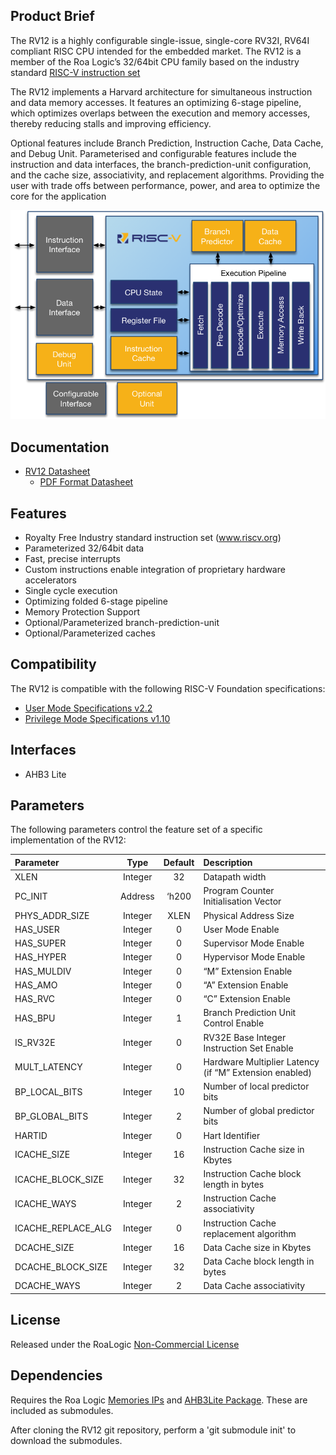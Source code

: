 ## Product Brief

The RV12 is a highly configurable single-issue, single-core RV32I, RV64I
compliant RISC CPU intended for the embedded market. The RV12 is a member of the
Roa Logic’s 32/64bit CPU family based on the industry standard [RISC-V
instruction set](https://riscv.org/)

The RV12 implements a Harvard architecture for simultaneous instruction and data
memory accesses. It features an optimizing 6-stage pipeline, which
optimizes overlaps between the execution and memory accesses, thereby reducing
stalls and improving efficiency.

Optional features include Branch Prediction, Instruction Cache, Data Cache, and
Debug Unit. Parameterised and configurable features include the instruction and
data interfaces, the branch-prediction-unit configuration, and the cache size,
associativity, and replacement algorithms. Providing the user with trade offs
between performance, power, and area to optimize the core for the application

![RV12 RISC-V Architecture](assets/img/RV12_Arch.png)

## Documentation

- [RV12 Datasheet](DATASHEET.md)
  - [PDF Format Datasheet](docs/RoaLogic_RV12_RISCV_Datasheet.pdf)

## Features

- Royalty Free Industry standard instruction set (www.riscv.org)
- Parameterized 32/64bit data
- Fast, precise interrupts
- Custom instructions enable integration of proprietary hardware accelerators
- Single cycle execution
- Optimizing folded 6-stage pipeline
- Memory Protection Support
- Optional/Parameterized branch-prediction-unit
- Optional/Parameterized caches

## Compatibility

The RV12 is compatible with the following RISC-V Foundation  specifications:

- [User Mode Specifications v2.2](https://github.com/riscv/riscv-isa-manual/releases/download/riscv-user-2.2/riscv-spec-v2.2.pdf)
- [Privilege Mode Specifications v1.10](https://github.com/riscv/riscv-isa-manual/blob/master/release/riscv-privileged-v1.10.pdf)

## Interfaces

- AHB3 Lite

## Parameters

The following parameters control the feature set of a specific implementation of
the RV12:

| Parameter          |  Type   | Default | Description                              |
| :----------------- | :-----: | :-----: | :--------------------------------------- |
| XLEN               | Integer |   32    | Datapath width                           |
| PC_INIT            | Address |  ‘h200  | Program Counter Initialisation Vector    |
| PHYS_ADDR_SIZE     | Integer |  XLEN   | Physical Address Size                    |
| HAS_USER           | Integer |    0    | User Mode Enable                         |
| HAS_SUPER          | Integer |    0    | Supervisor Mode Enable                   |
| HAS_HYPER          | Integer |    0    | Hypervisor Mode Enable                   |
| HAS_MULDIV         | Integer |    0    | “M” Extension Enable                     |
| HAS_AMO            | Integer |    0    | “A” Extension Enable                     |
| HAS_RVC            | Integer |    0    | “C” Extension Enable                     |
| HAS_BPU            | Integer |    1    | Branch Prediction Unit Control Enable    |
| IS_RV32E           | Integer |    0    | RV32E Base Integer Instruction Set Enable |
| MULT_LATENCY       | Integer |    0    | Hardware Multiplier Latency (if “M” Extension enabled) |
| BP_LOCAL_BITS      | Integer |   10    | Number of local predictor bits           |
| BP_GLOBAL_BITS     | Integer |    2    | Number of global predictor bits          |
| HARTID             | Integer |    0    | Hart Identifier                          |
| ICACHE_SIZE        | Integer |   16    | Instruction Cache size in Kbytes         |
| ICACHE_BLOCK_SIZE  | Integer |   32    | Instruction Cache block length in bytes  |
| ICACHE_WAYS        | Integer |    2    | Instruction Cache associativity          |
| ICACHE_REPLACE_ALG | Integer |    0    | Instruction Cache replacement algorithm  |
| DCACHE_SIZE        | Integer |   16    | Data Cache size in Kbytes                |
| DCACHE_BLOCK_SIZE  | Integer |   32    | Data Cache block length in bytes         |
| DCACHE_WAYS        | Integer |    2    | Data Cache associativity                 |

## License

Released under the RoaLogic [Non-Commercial License](/LICENSE.md)

## Dependencies 
Requires the Roa Logic [Memories IPs](https://github.com/RoaLogic/memory) and [AHB3Lite Package](https://github.com/RoaLogic/ahb3lite_pkg). These are included as submodules. 

After cloning the RV12 git repository, perform a 'git submodule init' to download the submodules.